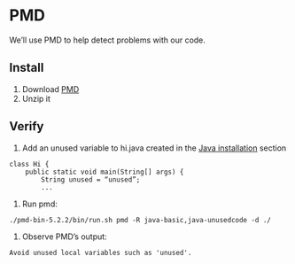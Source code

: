 # PMD

We’ll use PMD to help detect problems with our code. 

## Install

1. Download [PMD](http://pmd.sourceforge.net/)
1. Unzip it

## Verify

1. Add an unused variable to hi.java created in the [Java installation](tools/java_installation.md) section
```
class Hi {
    public static void main(String[] args) {
        String unused = “unused”;
        ...
```
1. Run pmd:
```
./pmd-bin-5.2.2/bin/run.sh pmd -R java-basic,java-unusedcode -d ./
```
1. Observe PMD’s output:
```
Avoid unused local variables such as 'unused'.
```